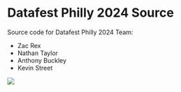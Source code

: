 # Datafest Philly 2024 Source
Source code for Datafest Philly 2024
Team:
- Zac Rex
- Nathan Taylor
- Anthony Buckley
- Kevin Street

![](https://github.com/datafest2024/assets/pyro-tf2-pyro-handshake.gif)

